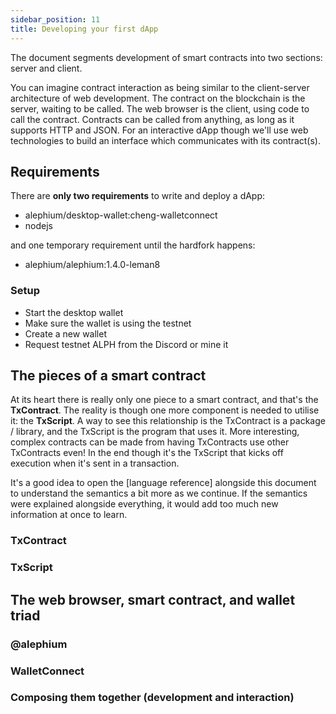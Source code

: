 ```yaml
---
sidebar_position: 11
title: Developing your first dApp
---
```


The document segments development of smart contracts into two sections: server
and client.

You can imagine contract interaction as being similar to the client-server
architecture of web development. The contract on the blockchain is the server,
waiting to be called. The web browser is the client, using code to call the
contract. Contracts can be called from anything, as long as it supports HTTP and
JSON. For an interactive dApp though we'll use web technologies to build an
interface which communicates with its contract(s).

## Requirements

There are **only two requirements** to write and deploy a dApp:

* alephium/desktop-wallet:cheng-walletconnect
* nodejs

and one temporary requirement until the hardfork happens:

* alephium/alephium:1.4.0-leman8

### Setup

* Start the desktop wallet
* Make sure the wallet is using the testnet
* Create a new wallet
* Request testnet ALPH from the Discord or mine it

## The pieces of a smart contract

At its heart there is really only one piece to a smart contract, and that's the
**TxContract**. The reality is though one more component is needed to utilise it:
the **TxScript**. A way to see this relationship is the TxContract is a package / library,
and the TxScript is the program that uses it. More interesting, complex contracts
can be made from having TxContracts use other TxContracts even! In the end though
it's the TxScript that kicks off execution when it's sent in a transaction.

It's a good idea to open the [language reference] alongside this document to
understand the semantics a bit more as we continue. If the semantics were
explained alongside everything, it would add too much new information at once to
learn.

### TxContract

### TxScript

## The web browser, smart contract, and wallet triad

### @alephium
### WalletConnect
### Composing them together (development and interaction)

